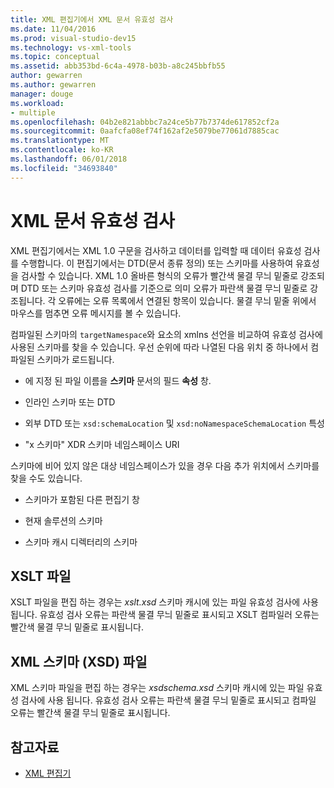 ```yaml
---
title: XML 편집기에서 XML 문서 유효성 검사
ms.date: 11/04/2016
ms.prod: visual-studio-dev15
ms.technology: vs-xml-tools
ms.topic: conceptual
ms.assetid: abb353bd-6c4a-4978-b03b-a8c245bbfb55
author: gewarren
ms.author: gewarren
manager: douge
ms.workload:
- multiple
ms.openlocfilehash: 04b2e821abbbc7a24ce5b77b7374de617852cf2a
ms.sourcegitcommit: 0aafcfa08ef74f162af2e5079be77061d7885cac
ms.translationtype: MT
ms.contentlocale: ko-KR
ms.lasthandoff: 06/01/2018
ms.locfileid: "34693840"
---
```

# <a name="xml-document-validation"></a>XML 문서 유효성 검사

XML 편집기에서는 XML 1.0 구문을 검사하고 데이터를 입력할 때 데이터 유효성 검사를 수행합니다. 이 편집기에서는 DTD(문서 종류 정의) 또는 스키마를 사용하여 유효성을 검사할 수 있습니다. XML 1.0 올바른 형식의 오류가 빨간색 물결 무늬 밑줄로 강조되며 DTD 또는 스키마 유효성 검사를 기준으로 의미 오류가 파란색 물결 무늬 밑줄로 강조됩니다. 각 오류에는 오류 목록에서 연결된 항목이 있습니다. 물결 무늬 밑줄 위에서 마우스를 멈추면 오류 메시지를 볼 수 있습니다.

 컴파일된 스키마의 `targetNamespace`와 요소의 xmlns 선언을 비교하여 유효성 검사에 사용된 스키마를 찾을 수 있습니다. 우선 순위에 따라 나열된 다음 위치 중 하나에서 컴파일된 스키마가 로드됩니다.

-   에 지정 된 파일 이름을 **스키마** 문서의 필드 **속성** 창.

-   인라인 스키마 또는 DTD

-   외부 DTD 또는 `xsd:schemaLocation` 및 `xsd:noNamespaceSchemaLocation` 특성

-   "x 스키마" XDR 스키마 네임스페이스 URI

스키마에 비어 있지 않은 대상 네임스페이스가 있을 경우 다음 추가 위치에서 스키마를 찾을 수도 있습니다.

-   스키마가 포함된 다른 편집기 창

-   현재 솔루션의 스키마

-   스키마 캐시 디렉터리의 스키마

## <a name="xslt-files"></a>XSLT 파일
 XSLT 파일을 편집 하는 경우는 *xslt.xsd* 스키마 캐시에 있는 파일 유효성 검사에 사용 됩니다. 유효성 검사 오류는 파란색 물결 무늬 밑줄로 표시되고 XSLT 컴파일러 오류는 빨간색 물결 무늬 밑줄로 표시됩니다.

## <a name="xml-schema-xsd-files"></a>XML 스키마 (XSD) 파일
 XML 스키마 파일을 편집 하는 경우는 *xsdschema.xsd* 스키마 캐시에 있는 파일 유효성 검사에 사용 됩니다. 유효성 검사 오류는 파란색 물결 무늬 밑줄로 표시되고 컴파일 오류는 빨간색 물결 무늬 밑줄로 표시됩니다.

## <a name="see-also"></a>참고자료

- [XML 편집기](../xml-tools/xml-editor.md)